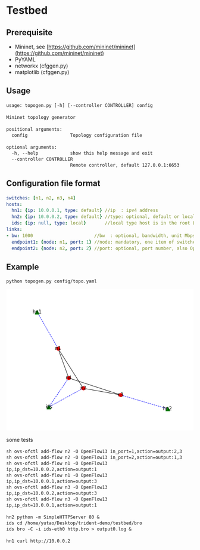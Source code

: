 # Testbed

## Prerequisite

* Mininet, see [https://github.com/mininet/mininet](https://github.com/mininet/mininet)
* PyYAML
* networkx (cfggen.py)
* matplotlib (cfggen.py)


## Usage

```
usage: topogen.py [-h] [--controller CONTROLLER] config

Mininet topology generator

positional arguments:
  config                Topology configuration file

optional arguments:
  -h, --help            show this help message and exit
  --controller CONTROLLER
                        Remote controller, default 127.0.0.1:6653

```

## Configuration file format

```yaml
switches: [n1, n2, n3, n4]
hosts:
  hn1: {ip: 10.0.0.1, type: default} //ip  : ipv4 address
  hn2: {ip: 10.0.0.2, type: default} //type: optional, default or local, make sure just only one local node
  ids: {ip: null, type: local}       //local type host is in the root Linux network namespace
links:
- bw: 1000                       //bw  : optional, bandwidth, unit Mbps, default: unlimited
  endpoint1: {node: n1, port: 1} //node: mandatory, one item of switches
  endpoint2: {node: n2, port: 2} //port: optional, port number, also OpenFlow id, default: incremental, the name of the port "%s-eth%d"%(node,port)
```

## Example

```
python topogen.py config/topo.yaml
```


![](topo.png)


some tests

```
sh ovs-ofctl add-flow n2 -O OpenFlow13 in_port=1,action=output:2,3
sh ovs-ofctl add-flow n2 -O OpenFlow13 in_port=2,action=output:1,3
sh ovs-ofctl add-flow n1 -O OpenFlow13 ip,ip_dst=10.0.0.2,action=output:1
sh ovs-ofctl add-flow n1 -O OpenFlow13 ip,ip_dst=10.0.0.1,action=output:3
sh ovs-ofctl add-flow n3 -O OpenFlow13 ip,ip_dst=10.0.0.2,action=output:3
sh ovs-ofctl add-flow n3 -O OpenFlow13 ip,ip_dst=10.0.0.1,action=output:1

hn2 python -m SimpleHTTPServer 80 &
ids cd /home/yutao/Desktop/trident-demo/testbed/bro
ids bro -C -i ids-eth0 http.bro > output0.log &

hn1 curl http://10.0.0.2
```